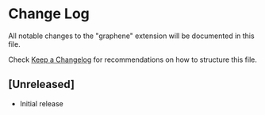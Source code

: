 # Change Log

All notable changes to the "graphene" extension will be documented in this file.

Check [Keep a Changelog](http://keepachangelog.com/) for recommendations on how to structure this file.

## [Unreleased]

- Initial release